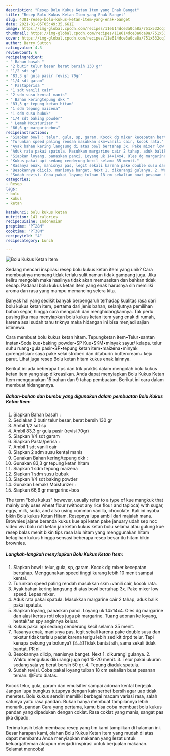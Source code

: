 ```yaml
---
description: "Resep Bolu Kukus Ketan Item yang Enak Banget"
title: "Resep Bolu Kukus Ketan Item yang Enak Banget"
slug: 4381-resep-bolu-kukus-ketan-item-yang-enak-banget
date: 2021-01-05T05:49:35.661Z
image: https://img-global.cpcdn.com/recipes/11e614dce3a0ca8a/751x532cq70/bolu-kukus-ketan-item-foto-resep-utama.jpg
thumbnail: https://img-global.cpcdn.com/recipes/11e614dce3a0ca8a/751x532cq70/bolu-kukus-ketan-item-foto-resep-utama.jpg
cover: https://img-global.cpcdn.com/recipes/11e614dce3a0ca8a/751x532cq70/bolu-kukus-ketan-item-foto-resep-utama.jpg
author: Barry Sutton
ratingvalue: 4.3
reviewcount: 6
recipeingredient:
- " Bahan basah "
- "2 butir telur besar berat bersih 130 gr"
- "1/2 sdt sp"
- "83,3 gr gula pasir revisi 70gr"
- "1/4 sdt garam"
- " Pastaperisa "
- "1 sdt vanili cair"
- "2 sdm susu kental manis"
- " Bahan keringtepung dkk "
- "83,3 gr tepung ketan hitam"
- "1 sdm tepung maizena"
- "1 sdm susu bubuk"
- "1/4 sdt baking powder"
- " Lemak Moisturizer "
- "66,6 gr margarinebos"
recipeinstructions:
- "Siapkan bowl : telur, gula, sp, garam. Kocok dg mixer kecepatan bertahap. Menggunakan speed tinggi kurang lebih 10 menit sampai kental."
- "Turunkan speed paling rendah masukkan skm+vanili cair, kocok rata."
- "Ayak bahan kering langsung di atas bowl bertahap 3x. Pake mixer low speed. Lepas mixer."
- "Aduk rata pakai spatula. Masukkan margarine cair 2 tahap, aduk balik pakai spatula."
- "Siapkan loyang, panaskan panci. Loyang uk 14x14x4. Oles dg margarine dan alasi kertas roti oles juga pk margarine. Tuang adonan ke loyang, hentak²an spy anginnya keluar."
- "Kukus pakai api sedang cenderung kecil selama 35 menit."
- "Rasanya enak, manisnya pas, legit sekali karena pake double susu dan tekstur tidak terlalu padat karena terigu lebih sedikit drpd telur. Tapi kenapa cekung ya bolunya? (ꈍᴗꈍ)Tidak bantat sih, sama sekali tidak bantat. PR ni."
- "Besokannya diicip, manisnya banget. Next 1. dikurangi gulanya. 2. Waktu mengukus dikurangi juga mjd 15-20 menit. 3. Telur pakai ukuran sedang saja yg berat bersih 50 gr. 4. Tepung diaduk spatula."
- "Sudah revisi. Coba pakai loyang tulban 18 cm sekalian buat pesanan teman. 😁Foto diatas."
categories:
- Resep
tags:
- bolu
- kukus
- ketan

katakunci: bolu kukus ketan 
nutrition: 141 calories
recipecuisine: Indonesian
preptime: "PT28M"
cooktime: "PT38M"
recipeyield: "4"
recipecategory: Lunch

---
```



![Bolu Kukus Ketan Item](https://img-global.cpcdn.com/recipes/11e614dce3a0ca8a/751x532cq70/bolu-kukus-ketan-item-foto-resep-utama.jpg)

Sedang mencari inspirasi resep bolu kukus ketan item yang unik? Cara membuatnya memang tidak terlalu sulit namun tidak gampang juga. Jika keliru mengolah maka hasilnya tidak akan memuaskan dan bahkan tidak sedap. Padahal bolu kukus ketan item yang enak harusnya sih memiliki aroma dan rasa yang mampu memancing selera kita.

Banyak hal yang sedikit banyak berpengaruh terhadap kualitas rasa dari bolu kukus ketan item, pertama dari jenis bahan, selanjutnya pemilihan bahan segar, hingga cara mengolah dan menghidangkannya. Tak perlu pusing jika mau menyiapkan bolu kukus ketan item yang enak di rumah, karena asal sudah tahu triknya maka hidangan ini bisa menjadi sajian istimewa.

Cara membuat bolu kukus ketan hitam. Tepungketan item•Telur•santan instan•Soda kue•baking powder•SP Kue•SKM•minyak sayur/ kelapa. telur suhu ruang•gula pasir•SP•tepung ketan item•maizena•minyak goreng•Isian: saya pake selai stroberi dan ditaburin buttercream+ keju parut. Lihat juga resep Bolu ketan hitam kukus enak lainnya.


Berikut ini ada beberapa tips dan trik praktis dalam mengolah bolu kukus ketan item yang siap dikreasikan. Anda dapat menyiapkan Bolu Kukus Ketan Item menggunakan 15 bahan dan 9 tahap pembuatan. Berikut ini cara dalam membuat hidangannya.

<!--inarticleads1-->

##### Bahan-bahan dan bumbu yang digunakan dalam pembuatan Bolu Kukus Ketan Item:

1. Siapkan  Bahan basah :
1. Sediakan 2 butir telur besar, berat bersih 130 gr
1. Ambil 1/2 sdt sp
1. Ambil 83,3 gr gula pasir (revisi 70gr)
1. Siapkan 1/4 sdt garam
1. Siapkan  Pasta/perisa :
1. Ambil 1 sdt vanili cair
1. Siapkan 2 sdm susu kental manis
1. Gunakan  Bahan kering/tepung dkk :
1. Gunakan 83,3 gr tepung ketan hitam
1. Siapkan 1 sdm tepung maizena
1. Siapkan 1 sdm susu bubuk
1. Siapkan 1/4 sdt baking powder
1. Gunakan  Lemak/ Moisturizer :
1. Siapkan 66,6 gr margarine+bos


The term &#34;bolu kukus&#34; however, usually refer to a type of kue mangkuk that mainly only uses wheat flour (without any rice flour and tapioca) with sugar, eggs, milk, soda, and also using common vanilla, chocolate. Kali ini nyoba bikin Bolu kukus Ketan Hitam. Resepnya lupa ambil dari majalah mana. Brownies jajane beranda kukus kue api ketan pake january udah sep ncc video vivi bolu roti ketan jan ketan kukus ketan bolu selama atau gulung kue resep balas menit bikin tips rasa lalu hitam yang menggunakan hitam ketagihan kukus hingga sensasi beberapa resep besar itu hitam bikin brownies. 

<!--inarticleads2-->

##### Langkah-langkah menyiapkan Bolu Kukus Ketan Item:

1. Siapkan bowl : telur, gula, sp, garam. Kocok dg mixer kecepatan bertahap. Menggunakan speed tinggi kurang lebih 10 menit sampai kental.
1. Turunkan speed paling rendah masukkan skm+vanili cair, kocok rata.
1. Ayak bahan kering langsung di atas bowl bertahap 3x. Pake mixer low speed. Lepas mixer.
1. Aduk rata pakai spatula. Masukkan margarine cair 2 tahap, aduk balik pakai spatula.
1. Siapkan loyang, panaskan panci. Loyang uk 14x14x4. Oles dg margarine dan alasi kertas roti oles juga pk margarine. Tuang adonan ke loyang, hentak²an spy anginnya keluar.
1. Kukus pakai api sedang cenderung kecil selama 35 menit.
1. Rasanya enak, manisnya pas, legit sekali karena pake double susu dan tekstur tidak terlalu padat karena terigu lebih sedikit drpd telur. Tapi kenapa cekung ya bolunya? (ꈍᴗꈍ)Tidak bantat sih, sama sekali tidak bantat. PR ni.
1. Besokannya diicip, manisnya banget. Next 1. dikurangi gulanya. 2. Waktu mengukus dikurangi juga mjd 15-20 menit. 3. Telur pakai ukuran sedang saja yg berat bersih 50 gr. 4. Tepung diaduk spatula.
1. Sudah revisi. Coba pakai loyang tulban 18 cm sekalian buat pesanan teman. 😁Foto diatas.


Kocok telur, gula, garam dan emulsifier sampai adonan kental berjejak. Jangan lupa bungkus tutupnya dengan kain serbet bersih agar uap tidak menetes. Bolu kukus sendiri memiliki berbagai macam variasi rasa, salah satunya yaitu rasa pandan. Bukan hanya membuat tampilannya lebih menarik, pandan Cara yang pertama, kamu bisa coba membuat bolu kukus pandan yang dipadukan dengan coklat. Rasa coklat yang manis, sangat pas jika dipadu. 

Terima kasih telah membaca resep yang tim kami tampilkan di halaman ini. Besar harapan kami, olahan Bolu Kukus Ketan Item yang mudah di atas dapat membantu Anda menyiapkan makanan yang lezat untuk keluarga/teman ataupun menjadi inspirasi untuk berjualan makanan. Selamat mencoba!
